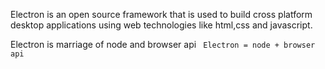 Electron is an open source framework that is used to build cross platform desktop applications using web technologies
like html,css and javascript.

Electron is marriage of node and browser api
``` Electron = node + browser api```
